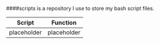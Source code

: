 ####scripts
is a repository I use to store my bash script files.

| Script        | Function      |
| ------------- |:-------------:|
| placeholder   | placeholder   |
